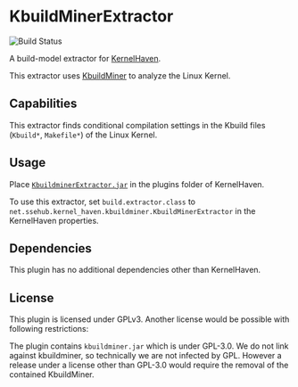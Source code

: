 # KbuildMinerExtractor

![Build Status](http://jenkins.sse.uni-hildesheim.de/buildStatus/icon?job=KernelHaven_KbuildMinerExtractor)

A build-model extractor for [KernelHaven](https://github.com/KernelHaven/KernelHaven).

This extractor uses [KbuildMiner](https://github.com/ckaestne/KBuildMiner) to analyze the Linux Kernel.

## Capabilities

This extractor finds conditional compilation settings in the Kbuild files (`Kbuild*`, `Makefile*`) of the Linux Kernel.

## Usage

Place [`KbuildminerExtractor.jar`](https://jenkins.sse.uni-hildesheim.de/view/KernelHaven/job/KernelHaven_KbuildMinerExtractor/lastSuccessfulBuild/artifact/build/jar/KbuildminerExtractor.jar) in the plugins folder of KernelHaven.

To use this extractor, set `build.extractor.class` to `net.ssehub.kernel_haven.kbuildminer.KbuildMinerExtractor` in the KernelHaven properties.

## Dependencies

This plugin has no additional dependencies other than KernelHaven.

## License

This plugin is licensed under GPLv3. Another license would be possible with following restrictions:

The plugin contains `kbuildminer.jar` which is under GPL-3.0. We do not link against kbuildminer, so technically we are not infected by GPL. However a release under a license other than GPL-3.0 would require the removal of the contained KbuildMiner.
